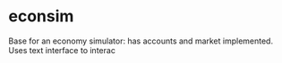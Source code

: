 # econsim
Base for an economy simulator: has accounts and market implemented. Uses text interface to interac
